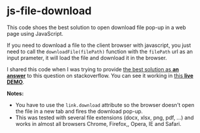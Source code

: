 # js-file-download
This code shoes the best solution to open download file pop-up in a web page using JavaScript.

If you need to download a file to the client browser with javascript, you just need to call the `downloadFile(filePath)` function with the `filePath` url as an input prameter, it will load the file and download it in the browser.

I shared this code when I was trying to provide [the best solution as **an answer**](https://stackoverflow.com/a/43523297/3669624) to this question on stackoverflow. You can see it working in [this **live DEMO**](https://jsfiddle.net/chsdk/0pvdvssd/).

**Notes:**

- You have to use the `link.download` attribute so the browser doesn't open the file in a new tab and fires the download pop-up.
- This was tested with several file extensions (docx, xlsx, png, pdf, ...) and works in almost all browsers Chrome, Firefox,, Opera, IE and Safari.
